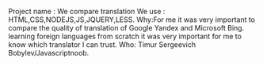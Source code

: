 Project name : We compare translation
We use : HTML,CSS,NODEJS,JS,JQUERY,LESS.
Why:For me it was very important to compare the quality of translation of Google Yandex and Microsoft Bing. learning foreign languages from scratch it was very important for me to know which translator I can trust.
Who: Timur Sergeevich Bobylev/Javascriptnoob.
